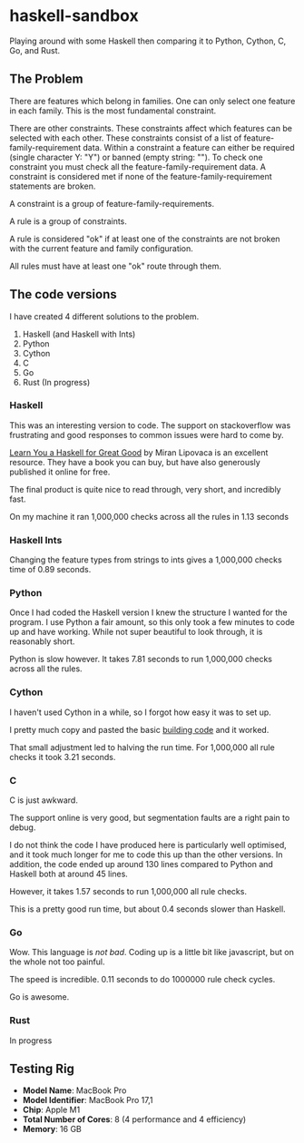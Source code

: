 # haskell-sandbox
Playing around with some Haskell then comparing it to Python, Cython, C, 
Go, and Rust.

## The Problem

There are features which belong in families.  One can only select
one feature in each family. This is the most fundamental constraint.

There are other constraints. These constraints affect which 
features can be selected with each other. These constraints consist
of a list of feature-family-requirement data. Within a constraint
a feature can either be required (single character Y: "Y") or 
banned (empty string: ""). To check one constraint you must check
all the feature-family-requirement data. A constraint is considered
met if none of the feature-family-requirement statements are broken.

A constraint is a group of feature-family-requirements.

A rule is a group of constraints. 

A rule is considered "ok" if at least one of the constraints are 
not broken with the current feature and family configuration.

All rules must have at least one "ok" route through them.

## The code versions

I have created 4 different solutions to the problem.
1. Haskell (and Haskell with Ints)
2. Python
3. Cython
4. C
5. Go
6. Rust (In progress)

### Haskell

This was an interesting version to code. The support on stackoverflow
was frustrating and good responses to common issues were hard to come by.

[Learn You a Haskell for Great Good](http://learnyouahaskell.com) by Miran Lipovaca
is an excellent resource. They have a book you can buy, but have also generously 
published it online for free.

The final product is quite nice to read through, very short, and incredibly fast.

On my machine it ran 1,000,000 checks across all the rules in 1.13 seconds

### Haskell Ints

Changing the feature types from strings to ints gives a 1,000,000 checks time 
of 0.89 seconds.

### Python

Once I had coded the Haskell version I knew the structure I wanted for the 
program. I use Python a fair amount, so this only took a few minutes to code up
and have working. While not super beautiful to look through, it is reasonably
short. 

Python is slow however. It takes 7.81 seconds to run 1,000,000 checks across all the rules.

### Cython

I haven't used Cython in a while, so I forgot how easy it was to set up.

I pretty much copy and pasted the basic [building code](https://cython.readthedocs.io/en/latest/src/quickstart/build.html)
and it worked.

That small adjustment led to halving the run time. For 1,000,000 all rule checks it
took 3.21 seconds.


### C

C is just awkward.

The support online is very good, but segmentation faults are a right pain to debug.

I do not think the code I have produced here is particularly well optimised,
and it took much longer for me to code this up than the other versions. In addition,
the code ended up around 130 lines compared to Python and Haskell both at around 45 lines.

However, it takes 1.57 seconds to run 1,000,000 all rule checks. 

This is a pretty good run time, but about 0.4 seconds slower than Haskell.

### Go

Wow. This language is _not bad_. Coding up is a little bit like javascript, but
on the whole not too painful. 

The speed is incredible. 0.11 seconds to do 1000000 rule check cycles.

Go is awesome.

### Rust

In progress

## Testing Rig

 - **Model Name**: MacBook Pro 
 - **Model Identifier**: MacBook Pro 17,1 
 - **Chip**: Apple M1 
 - **Total Number of Cores**: 8 (4 performance and 4 efficiency)
 - **Memory**: 16 GB 




